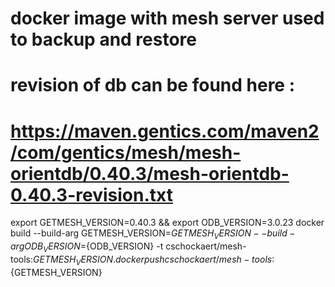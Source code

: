 # docker image with mesh server used to backup and restore


# revision of db can be found here :
# https://maven.gentics.com/maven2/com/gentics/mesh/mesh-orientdb/0.40.3/mesh-orientdb-0.40.3-revision.txt


export GETMESH_VERSION=0.40.3 && export ODB_VERSION=3.0.23
docker build --build-arg GETMESH_VERSION=${GETMESH_VERSION} --build-arg ODB_VERSION=${ODB_VERSION} -t cschockaert/mesh-tools:${GETMESH_VERSION} . 
docker push cschockaert/mesh-tools:${GETMESH_VERSION}
